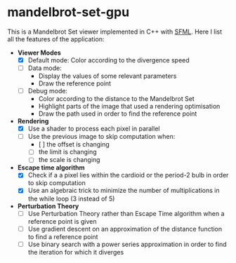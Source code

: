 # mandelbrot-set-gpu
This is a Mandelbrot Set viewer implemented in C++ with [SFML](https://www.sfml-dev.org/). Here I list all the features of the application:
* **Viewer Modes**
  * [x] Default mode: Color according to the divergence speed
  * [ ] Data mode:
    * Display the values of some relevant parameters
    * Draw the reference point
  * [ ] Debug mode:
    * Color according to the distance to the Mandelbrot Set
    * Highlight parts of the image that used a rendering optimisation
    * Draw the path used in order to find the reference point
* **Rendering**
  * [x] Use a shader to process each pixel in parallel
  * [ ] Use the previous image to skip computation when:
    * [ ] the offset is changing
    * [ ] the limit is changing
    * [ ] the scale is changing
* **Escape time algorithm**
  * [x] Check if a a pixel lies within the cardioid or the period-2 bulb in order to skip computation
  * [x] Use an algebraic trick to minimize the number of multiplications  in the while loop (3 instead of 5)
* **Perturbation Theory**
  * [ ] Use Perturbation Theory rather than Escape Time algorithm when a reference point is given
  * [ ] Use gradient descent on an approximation of the distance function to find a reference point
  * [ ] Use binary search with a power series approximation in order to find the iteration for which it diverges
